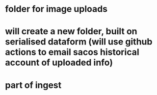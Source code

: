 # folder for image uploads
# will create a new folder, built on serialised dataform (will use github actions to email sacos historical account of uploaded info)
# part of ingest
